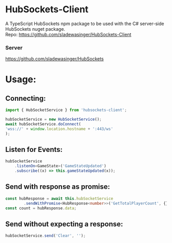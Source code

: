 # HubSockets-Client
A TypeScript HubSockets npm package to be used with the C# server-side HubSockets nuget package.  
Repo: https://github.com/sladewasinger/HubSockets-Client  

### Server
https://github.com/sladewasinger/HubSockets    
  
  
# Usage:
## Connecting:
```typescript
import { HubSocketService } from 'hubsockets-client';

hubSocketService = new HubSocketService();
await hubSocketService.doConnect(
'wss://' + window.location.hostname + ':443/ws'
);
```

## Listen for Events:
```typescript
hubSocketService
    .listenOn<GameState>('GameStateUpdated')
    .subscribe((x) => this.gameStateUpdated(x));
```

## Send with response as promise:

```typescript
const hubResponse = await this.hubSocketService
        .sendWithPromise<HubResponse<number>>('GetTotalPlayerCount', {});
const count = hubResponse.data;
```

## Send without expecting a response:
```typescript
hubSocketService.send('Clear', '');
```

